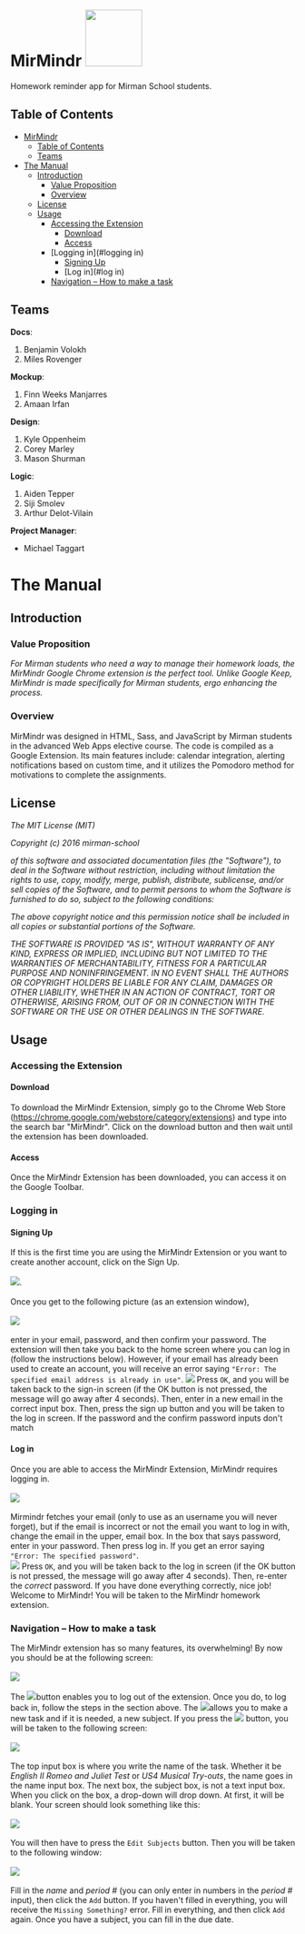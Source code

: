 # MirMindr <img src="http://www.k12academics.com/sites/default/files/Mirmanwallgatesweb.jpg" width="100">
Homework reminder app for Mirman School students.

## Table of Contents
- [MirMindr](#mirmindr-img-srchttpwwwk12academicscomsitesdefaultfilesmirmanwallgateswebjpg-width100)
	- [Table of Contents](#table-of-contents)
	- [Teams](#teams)
- [The Manual](#the-manual)
	- [Introduction](#introduction)
		- [Value Proposition](#value-proposition)
		- [Overview](#overview)
	- [License](#license)
	- [Usage](#usage)
		- [Accessing the Extension](#accessing-the-extension)
			- [Download](#download)
			- [Access](#access)
		- [Logging in](#logging in)
			- [Signing Up](#signing-up)
			- [Log in](#log in)
		- [Navigation – How to make a task](#navigation-–-how-to-make-a-task)

## Teams
**Docs**:
1. Benjamin Volokh
2. Miles Rovenger

**Mockup**:
1. Finn Weeks Manjarres
2. Amaan Irfan

**Design**:
1. Kyle Oppenheim
2. Corey Marley
3. Mason Shurman

**Logic**:
1. Aiden Tepper
2. Siji Smolev
3. Arthur Delot-Vilain

**Project Manager**:
* Michael Taggart

# The Manual

## Introduction

### Value Proposition
*For Mirman students who need a way to manage their homework loads, the MirMindr Google Chrome extension is the perfect tool. Unlike Google Keep, MirMindr is made specifically for Mirman students, ergo enhancing the process.*

### Overview
MirMindr was designed in HTML, Sass, and JavaScript by Mirman students in the advanced Web Apps elective course. The code is compiled as a Google Extension. Its main features include: calendar integration, alerting notifications based on custom time, and it utilizes the Pomodoro method for motivations to complete the assignments.

## License
*The MIT License (MIT)*

*Copyright (c) 2016 mirman-school*

*of this software and associated documentation files (the "Software"), to deal
in the Software without restriction, including without limitation the rights
to use, copy, modify, merge, publish, distribute, sublicense, and/or sell
copies of the Software, and to permit persons to whom the Software is
furnished to do so, subject to the following conditions:*

*The above copyright notice and this permission notice shall be included in all
copies or substantial portions of the Software.*

*THE SOFTWARE IS PROVIDED "AS IS", WITHOUT WARRANTY OF ANY KIND, EXPRESS OR
IMPLIED, INCLUDING BUT NOT LIMITED TO THE WARRANTIES OF MERCHANTABILITY,
FITNESS FOR A PARTICULAR PURPOSE AND NONINFRINGEMENT. IN NO EVENT SHALL THE
AUTHORS OR COPYRIGHT HOLDERS BE LIABLE FOR ANY CLAIM, DAMAGES OR OTHER
LIABILITY, WHETHER IN AN ACTION OF CONTRACT, TORT OR OTHERWISE, ARISING FROM,
OUT OF OR IN CONNECTION WITH THE SOFTWARE OR THE USE OR OTHER DEALINGS IN THE
SOFTWARE.*

## Usage

### Accessing the Extension

#### Download
To download the MirMindr Extension, simply go to the Chrome Web Store (https://chrome.google.com/webstore/category/extensions) and type into the search bar "MirMindr". Click on the download button and then wait until the extension has been downloaded.

#### Access
Once the MirMindr Extension has been downloaded, you can access it on the Google Toolbar.

### Logging in

#### Signing Up
If this is the first time you are using the MirMindr Extension or you want to create another account, click on the Sign Up.<br><br><img src="http://imageshack.com/a/img924/2616/ZrWLpO.png">.<br><br>Once you get to the following picture (as an extension window),<br><br><img src="http://imageshack.com/a/img924/9696/SGLaxz.png"><br><br>enter in your email, password, and then confirm your password. The extension will then take you back to the home screen where you can log in (follow the instructions below). However, if your email has already been used to create an account, you will receive an error saying ``"Error: The specified email address is already in use"``. <img src="http://imageshack.com/a/img923/3954/1pSunN.png"> Press `OK`, and you will be taken back to the sign-in screen (if the OK button is not pressed, the message will go away after 4 seconds). Then, enter in a new email in the correct input box. Then, press the sign up button and you will be taken to the log in screen. If the password and the confirm password inputs don't match

#### Log in
Once you are able to access the MirMindr Extension, MirMindr requires logging in.<br><br><img src="http://i.imgur.com/8uouyPR.png"><br><br>Mirmindr fetches your email (only to use as an username you will never forget), but if the email is incorrect or not the email you want to log in with, change the email in the upper, email box. In the box that says password, enter in your password. Then press log in. If you get an error saying<br>`"Error: The specified password"`.<br><img src="http://imageshack.com/a/img923/5153/9u7FzT.png"> Press `OK`, and you will be taken back to the log in screen (if the OK button is not pressed, the message will go away after 4 seconds). Then, re-enter the <i>correct</i> password. If you have done everything correctly, nice job! Welcome to MirMindr! You will be taken to the MirMindr homework extension.

### Navigation – How to make a task
The MirMindr extension has so many features, its overwhelming! By now you should be at the following screen:
<br><br><img src="http://i.imgur.com/1JJ7ZHc.png"><br><br>The <img src="http://i.imgur.com/tYM3xgg.png">button enables you to log out of the extension. Once you do, to log back in, follow the steps in the section above. The <img src="http://i.imgur.com/4RWhax2.png">allows you to make a new task and if it is needed, a new subject. If you press the <img src="http://i.imgur.com/4RWhax2.png"> button, you will be taken to the following screen:<br><br><img src="http://i.imgur.com/lHLh2OS.png"><br><br>The top input box is where you write the name of the task. Whether it be <i>English II Romeo and Juliet Test</i> or <i>US4 Musical Try-outs</i>, the name goes in the name input box. The next box, the subject box, is not a text input box. When you click on the box, a drop-down will drop down. At first, it will be blank. Your screen should look something like this:<br><br>
<img src="http://i.imgur.com/uEAprqs.png"><br><br>You will then have to press the ``Edit Subjects`` button. Then you will be taken to the following window:<br><br><img src="http://i.imgur.com/ZPSqkwn.png"><br><br>Fill in the *name* and *period #* (you can only enter in numbers in the *period #* input), then click the ``Add`` button. If you haven't filled in everything, you will receive the ``Missing Something?`` error. Fill in everything, and then click ``Add`` again. Once you have a subject, you can fill in the due date. 
